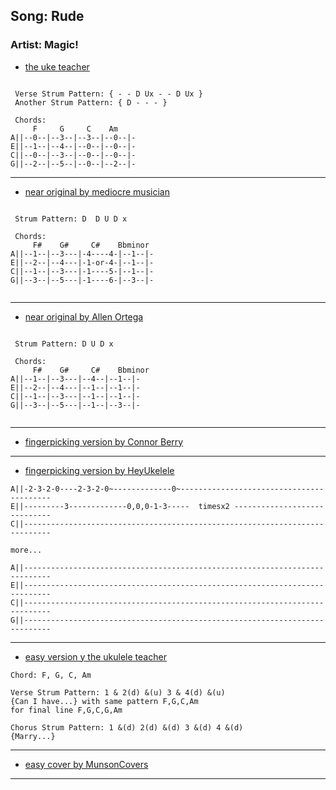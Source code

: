 
## Song: Rude
### Artist: Magic!

* [the uke teacher](https://www.youtube.com/watch?v=ipVNz5SFC_s)

```

 Verse Strum Pattern: { - - D Ux - - D Ux }
 Another Strum Pattern: { D - - - }

 Chords:
     F     G     C    Am
A||--0--|--3--|--3--|--0--|-
E||--1--|--4--|--0--|--0--|-
C||--0--|--3--|--0--|--0--|-
G||--2--|--5--|--0--|--2--|-

```

---

* [near original by mediocre musician](https://www.youtube.com/watch?v=ggXXZBstBrc)

```

 Strum Pattern: D  D U D x

 Chords:
     F#    G#     C#    Bbminor
A||--1--|--3---|-4----4-|--1--|-
E||--2--|--4---|-1-or-4-|--1--|-
C||--1--|--3---|-1----5-|--1--|-
G||--3--|--5---|-1----6-|--3--|-


```

---

* [near original by Allen Ortega](https://www.youtube.com/watch?v=PK7hczvgN8I)

```

 Strum Pattern: D U D x

 Chords:
     F#    G#     C#    Bbminor
A||--1--|--3---|--4--|--1--|-
E||--2--|--4---|--1--|--1--|-
C||--1--|--3---|--1--|--1--|-
G||--3--|--5---|--1--|--3--|-


```

---

* [fingerpicking version by Connor Berry](https://www.youtube.com/watch?v=TsajK6NZgbE)

---

* [fingerpicking version by HeyUkelele](https://www.youtube.com/watch?v=ApIwDEXjKGk)

```
A||-2-3-2-0----2-3-2-0~-------------0~-----------------------------------------
E||---------3-------------0,0,0-1-3-----  timesx2 -----------------------------
C||----------------------------------------------------------------------------

more...

A||----------------------------------------------------------------------------
E||----------------------------------------------------------------------------
C||----------------------------------------------------------------------------
G||----------------------------------------------------------------------------

```

---

* [easy version y the ukulele teacher](https://www.youtube.com/watch?v=ipVNz5SFC_s)

```
Chord: F, G, C, Am

Verse Strum Pattern: 1 & 2(d) &(u) 3 & 4(d) &(u)
{Can I have...} with same pattern F,G,C,Am
for final line F,G,C,G,Am

Chorus Strum Pattern: 1 &(d) 2(d) &(d) 3 &(d) 4 &(d)
{Marry...}

```

---

* [easy cover by MunsonCovers](https://www.youtube.com/watch?v=g5cp40IwDdk)

---
